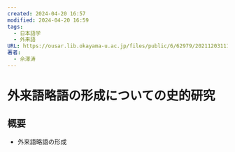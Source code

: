 ```yaml
---
created: 2024-04-20 16:57
modified: 2024-04-20 16:59
tags:
  - 日本語学
  - 外来語
URL: https://ousar.lib.okayama-u.ac.jp/files/public/6/62979/20211203111833290622/K0006528_fulltext.pdf
著者:
  - 佘澤涛
---
```


# 外来語略語の形成についての史的研究

## 概要

- 外来語略語の形成
